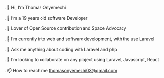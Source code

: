 . 👋 Hi, I’m Thomas Onyemechi <br><br>
. 👀 I’m a 19 years old software Developer <br><br>
. 👀 Lover of Open Source contribution and Space Advocacy <br><br>
. 🌱 I’m currently into web and software development, with the use Laravel <br><br>
. 🌱 Ask me anything about coding with Laravel and php <br><br>
. 💞️ I’m looking to collaborate on any project using Laravel, Javascript, React <br><br>
. 📫 How to reach me thomasonyemechi03@gmail.com <br><br>
